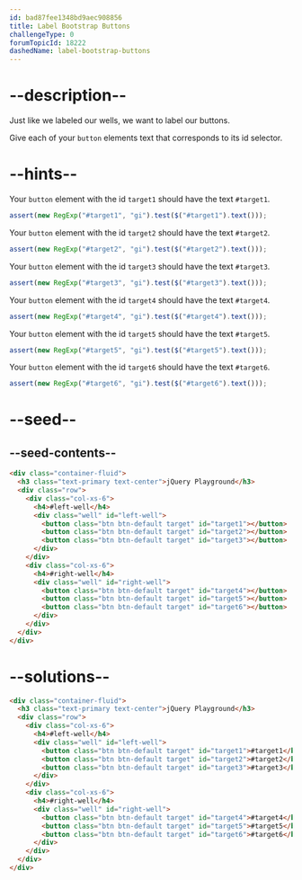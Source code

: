 ```yaml
---
id: bad87fee1348bd9aec908856
title: Label Bootstrap Buttons
challengeType: 0
forumTopicId: 18222
dashedName: label-bootstrap-buttons
---
```


# --description--

Just like we labeled our wells, we want to label our buttons.

Give each of your `button` elements text that corresponds to its id selector.

# --hints--

Your `button` element with the id `target1` should have the text `#target1`.

```js
assert(new RegExp("#target1", "gi").test($("#target1").text()));
```

Your `button` element with the id `target2` should have the text `#target2`.

```js
assert(new RegExp("#target2", "gi").test($("#target2").text()));
```

Your `button` element with the id `target3` should have the text `#target3`.

```js
assert(new RegExp("#target3", "gi").test($("#target3").text()));
```

Your `button` element with the id `target4` should have the text `#target4`.

```js
assert(new RegExp("#target4", "gi").test($("#target4").text()));
```

Your `button` element with the id `target5` should have the text `#target5`.

```js
assert(new RegExp("#target5", "gi").test($("#target5").text()));
```

Your `button` element with the id `target6` should have the text `#target6`.

```js
assert(new RegExp("#target6", "gi").test($("#target6").text()));
```

# --seed--

## --seed-contents--

```html
<div class="container-fluid">
  <h3 class="text-primary text-center">jQuery Playground</h3>
  <div class="row">
    <div class="col-xs-6">
      <h4>#left-well</h4>
      <div class="well" id="left-well">
        <button class="btn btn-default target" id="target1"></button>
        <button class="btn btn-default target" id="target2"></button>
        <button class="btn btn-default target" id="target3"></button>
      </div>
    </div>
    <div class="col-xs-6">
      <h4>#right-well</h4>
      <div class="well" id="right-well">
        <button class="btn btn-default target" id="target4"></button>
        <button class="btn btn-default target" id="target5"></button>
        <button class="btn btn-default target" id="target6"></button>
      </div>
    </div>
  </div>
</div>
```

# --solutions--

```html
<div class="container-fluid">
  <h3 class="text-primary text-center">jQuery Playground</h3>
  <div class="row">
    <div class="col-xs-6">
      <h4>#left-well</h4>
      <div class="well" id="left-well">
        <button class="btn btn-default target" id="target1">#target1</button>
        <button class="btn btn-default target" id="target2">#target2</button>
        <button class="btn btn-default target" id="target3">#target3</button>
      </div>
    </div>
    <div class="col-xs-6">
      <h4>#right-well</h4>
      <div class="well" id="right-well">
        <button class="btn btn-default target" id="target4">#target4</button>
        <button class="btn btn-default target" id="target5">#target5</button>
        <button class="btn btn-default target" id="target6">#target6</button>
      </div>
    </div>
  </div>
</div>
```
